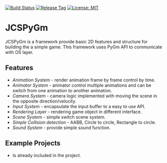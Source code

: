 [![Build Status](https://travis-ci.com/jcs090218/JCSPyGm_Lib.svg?branch=master)](https://travis-ci.com/jcs090218/JCSPyGm_Lib)
[![Release Tag](https://img.shields.io/github/tag/jcs090218/JCSPyGm.svg?label=release)](https://github.com/jcs090218/JCSPyGm/releases/latest)
[![License: MIT](https://img.shields.io/badge/License-MIT-yellow.svg)](https://opensource.org/licenses/MIT)


# JCSPyGm
JCSPyGm is a framework provide basic 2D features and structure for
building the a simple game. This framework uses PyGm API to communicate
with OS layer.


## Features
* *Animation System* - render animation frame by frame control by time.
* *Animator System* - animator control multiple animations and can be 
switch from one animation to another animation.
* *Camera System* - camera logic implemented with moving the scene in 
the opposite direction/velocity.
* *Input System* - encapsulate the input buffer to a easy to use API.
* *Rendering Layer* - rendering game object in different interface.
* *Scene System* - simple switch scene system.
* *Simple Collision detection* - AABB, Circle to circle, Rectangle to circle.
* *Sound System* - provide simple sound function.


## Example Projects
* Is already included in the project.
